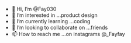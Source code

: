 - 👋 Hi, I’m @Fay030
- 👀 I’m interested in ...product design 
- 🌱 I’m currently learning ...coding 
- 💞️ I’m looking to collaborate on ...friends 
- 📫 How to reach me ...on instagrams @_Fayfay

<!---
Fay030/Fay030 is a ✨ special ✨ repository because its `README.md` (this file) appears on your GitHub profile.
You can click the Preview link to take a look at your changes.
--->
